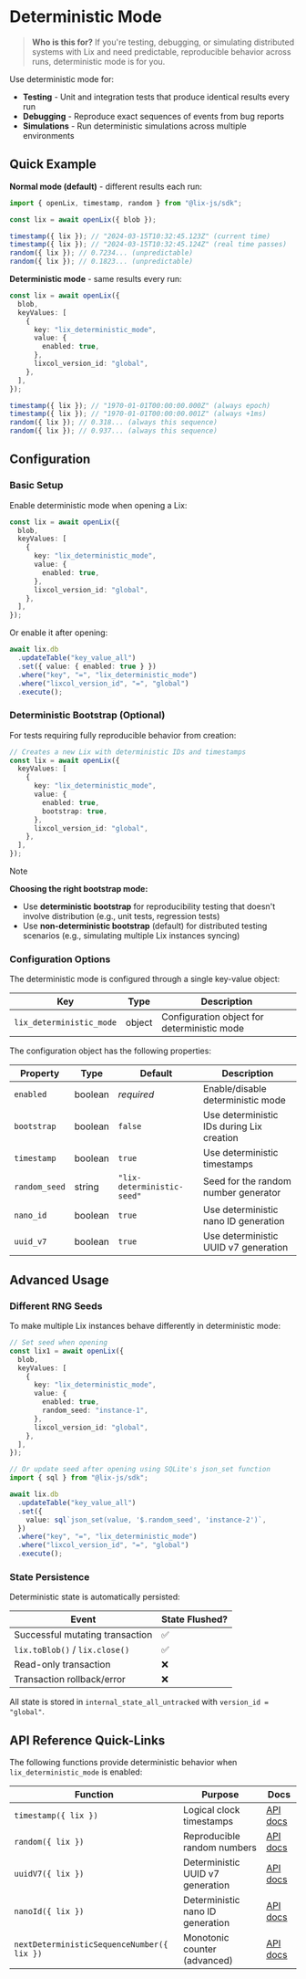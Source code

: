 # Deterministic Mode

> **Who is this for?** If you're testing, debugging, or simulating distributed systems with Lix and need predictable, reproducible behavior across runs, deterministic mode is for you.

Use deterministic mode for:

- **Testing** - Unit and integration tests that produce identical results every run
- **Debugging** - Reproduce exact sequences of events from bug reports
- **Simulations** - Run deterministic simulations across multiple environments

## Quick Example

**Normal mode (default)** - different results each run:

```ts
import { openLix, timestamp, random } from "@lix-js/sdk";

const lix = await openLix({ blob });

timestamp({ lix }); // "2024-03-15T10:32:45.123Z" (current time)
timestamp({ lix }); // "2024-03-15T10:32:45.124Z" (real time passes)
random({ lix }); // 0.7234... (unpredictable)
random({ lix }); // 0.1823... (unpredictable)
```

**Deterministic mode** - same results every run:

```ts
const lix = await openLix({
  blob,
  keyValues: [
    {
      key: "lix_deterministic_mode",
      value: {
        enabled: true,
      },
      lixcol_version_id: "global",
    },
  ],
});

timestamp({ lix }); // "1970-01-01T00:00:00.000Z" (always epoch)
timestamp({ lix }); // "1970-01-01T00:00:00.001Z" (always +1ms)
random({ lix }); // 0.318... (always this sequence)
random({ lix }); // 0.937... (always this sequence)
```

## Configuration

### Basic Setup

Enable deterministic mode when opening a Lix:

```ts
const lix = await openLix({
  blob,
  keyValues: [
    {
      key: "lix_deterministic_mode",
      value: {
        enabled: true,
      },
      lixcol_version_id: "global",
    },
  ],
});
```

Or enable it after opening:

```ts
await lix.db
  .updateTable("key_value_all")
  .set({ value: { enabled: true } })
  .where("key", "=", "lix_deterministic_mode")
  .where("lixcol_version_id", "=", "global")
  .execute();
```

### Deterministic Bootstrap (Optional)

For tests requiring fully reproducible behavior from creation:

```ts
// Creates a new Lix with deterministic IDs and timestamps
const lix = await openLix({
  keyValues: [
    {
      key: "lix_deterministic_mode",
      value: {
        enabled: true,
        bootstrap: true,
      },
      lixcol_version_id: "global",
    },
  ],
});
```

> [!NOTE]
> **Choosing the right bootstrap mode:**
>
> - Use **deterministic bootstrap** for reproducibility testing that doesn't involve distribution (e.g., unit tests, regression tests)
> - Use **non-deterministic bootstrap** (default) for distributed testing scenarios (e.g., simulating multiple Lix instances syncing)

### Configuration Options

The deterministic mode is configured through a single key-value object:

| Key                      | Type   | Description                                 |
| ------------------------ | ------ | ------------------------------------------- |
| `lix_deterministic_mode` | object | Configuration object for deterministic mode |

The configuration object has the following properties:

| Property      | Type    | Default                    | Description                               |
| ------------- | ------- | -------------------------- | ----------------------------------------- |
| `enabled`     | boolean | _required_                 | Enable/disable deterministic mode         |
| `bootstrap`   | boolean | `false`                    | Use deterministic IDs during Lix creation |
| `timestamp`   | boolean | `true`                     | Use deterministic timestamps              |
| `random_seed` | string  | `"lix-deterministic-seed"` | Seed for the random number generator      |
| `nano_id`     | boolean | `true`                     | Use deterministic nano ID generation      |
| `uuid_v7`     | boolean | `true`                     | Use deterministic UUID v7 generation      |

## Advanced Usage

### Different RNG Seeds

To make multiple Lix instances behave differently in deterministic mode:

```ts
// Set seed when opening
const lix1 = await openLix({
  blob,
  keyValues: [
    {
      key: "lix_deterministic_mode",
      value: {
        enabled: true,
        random_seed: "instance-1",
      },
      lixcol_version_id: "global",
    },
  ],
});

// Or update seed after opening using SQLite's json_set function
import { sql } from "@lix-js/sdk";

await lix.db
  .updateTable("key_value_all")
  .set({
    value: sql`json_set(value, '$.random_seed', 'instance-2')`,
  })
  .where("key", "=", "lix_deterministic_mode")
  .where("lixcol_version_id", "=", "global")
  .execute();
```

### State Persistence

Deterministic state is automatically persisted:

| Event                           | State Flushed? |
| ------------------------------- | -------------- |
| Successful mutating transaction | ✅             |
| `lix.toBlob()` / `lix.close()`  | ✅             |
| Read-only transaction           | ❌             |
| Transaction rollback/error      | ❌             |

All state is stored in `internal_state_all_untracked` with `version_id = "global"`.

## API Reference Quick-Links

The following functions provide deterministic behavior when `lix_deterministic_mode` is enabled:

| Function                                   | Purpose                          | Docs                                                       |
| ------------------------------------------ | -------------------------------- | ---------------------------------------------------------- |
| `timestamp({ lix })`                       | Logical clock timestamps         | [API docs](/api/functions/timestamp)                       |
| `random({ lix })`                          | Reproducible random numbers      | [API docs](/api/functions/random)                          |
| `uuidV7({ lix })`                          | Deterministic UUID v7 generation | [API docs](/api/functions/uuidV7)                          |
| `nanoId({ lix })`                          | Deterministic nano ID generation | [API docs](/api/functions/nanoId)                          |
| `nextDeterministicSequenceNumber({ lix })` | Monotonic counter (advanced)     | [API docs](/api/functions/nextDeterministicSequenceNumber) |
